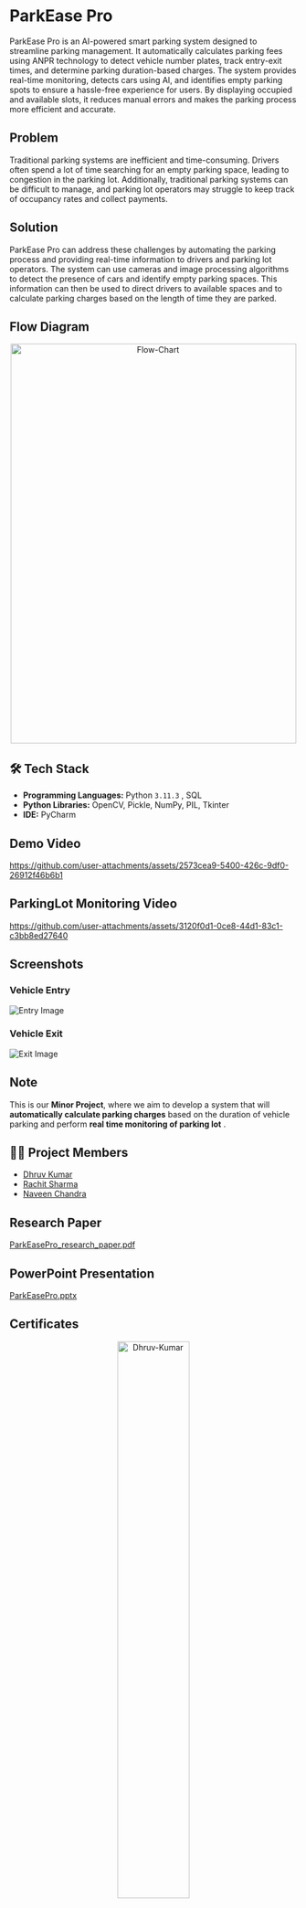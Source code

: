 # ParkEase Pro 

ParkEase Pro is an AI-powered smart parking system designed to streamline parking management. It automatically calculates parking fees using ANPR technology to detect vehicle number plates, track entry-exit times, and determine parking duration-based charges. The system provides real-time monitoring, detects cars using AI, and identifies empty parking spots to ensure a hassle-free experience for users. By displaying occupied and available slots, it reduces manual errors and makes the parking process more efficient and accurate.

## Problem

Traditional parking systems are inefficient and time-consuming. Drivers often spend a lot of time searching for an empty parking space, leading to congestion in the parking lot. Additionally, traditional parking systems can be difficult to manage, and parking lot operators may struggle to keep track of occupancy rates and collect payments.

## Solution

ParkEase Pro can address these challenges by automating the parking process and providing real-time information to drivers and parking lot operators. The system can use cameras and image processing algorithms to detect the presence of cars and identify empty parking spaces. This information can then be used to direct drivers to available spaces and to calculate parking charges based on the length of time they are parked.

## Flow Diagram

<p align="center">
  <img src="https://github.com/user-attachments/assets/169585ce-af0c-4d0d-91e7-5f5e524077de" width="500" height="700" alt="Flow-Chart">
</p>

## 🛠️ Tech Stack  
- **Programming Languages:** Python `3.11.3` , SQL  
- **Python Libraries:** OpenCV, Pickle, NumPy, PIL, Tkinter  
- **IDE:** PyCharm

## Demo Video
https://github.com/user-attachments/assets/2573cea9-5400-426c-9df0-26912f46b6b1

## ParkingLot Monitoring Video
https://github.com/user-attachments/assets/3120f0d1-0ce8-44d1-83c1-c3bb8ed27640

## Screenshots
### Vehicle Entry
![Entry Image](https://github.com/user-attachments/assets/2e4e5f76-d0d9-4945-9f65-450d19b04939)

### Vehicle Exit
![Exit Image](https://github.com/user-attachments/assets/38fb5dc8-c075-4ea6-aacc-fe756549522b)

## Note
This is our **Minor Project**, where we aim to develop a system that will **automatically calculate parking charges** based on the duration of vehicle parking and perform **real time monitoring of parking lot** .  

## 👨‍💻 Project Members  
- [Dhruv Kumar](https://github.com/Dhruv-26)  
- [Rachit Sharma](https://github.com/developer-rachit)  
- [Naveen Chandra](https://github.com/Nc-upadhyay)
  
## Research Paper
[ParkEasePro_research_paper.pdf](https://github.com/user-attachments/files/18730177/ParkEasePro_research_paper.pdf)

## PowerPoint Presentation
[ParkEasePro.pptx](https://github.com/user-attachments/files/18730517/ParkEasePro.pptx)

## Certificates
<p align="center">
  <img src="https://github.com/user-attachments/assets/3f5fd5b6-f44c-4e5d-8f7e-9ca838eb0ab0" style="width:50%;" alt="Dhruv-Kumar">
</p>

<p align="center">
  <img src="https://github.com/user-attachments/assets/116e3564-7c57-4e20-aa85-7aea4f8617f4" style="width:50%;" alt="Rachit-Sharma">
</p>

<p align="center">
  <img src="https://github.com/user-attachments/assets/5a2b9aa0-3062-4ed1-8655-54b0eb57366a" style="width:50%;" alt="Naveen-Chandra">
</p>

<p align="center">
  <img src="https://github.com/user-attachments/assets/e334f204-62bd-4772-91b3-6e97cfd3670d" style="width:50%;" alt="Certificte-of-Indexing">
</p>

## Contributing

Contributions are welcome If you have any suggestions or find any issues, please feel free to open an issue or a pull request.

## Contact

- Email: [dhruvkushwaha83@gmail.com](mailto:dhruvkushwaha83@gmail.com)
- LinkedIn: [https://www.linkedin.com/in/dhruv-kushwaha/](https://www.linkedin.com/in/dhruv-kushwaha/)
